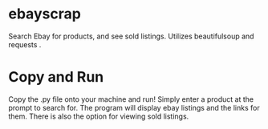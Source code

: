 # ebayscrap
  Search Ebay for products, and see sold listings. Utilizes beautifulsoup and requests . 

# Copy and Run
  Copy the .py file onto your machine and run!
  Simply enter a product at the prompt to search for. 
  The program will display ebay listings and the links for them.
  There is also the option for viewing sold listings.   
